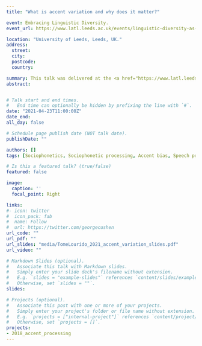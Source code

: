 ```yaml
---
title: "What is accent variation and why does it matter?"

event: Embracing Linguistic Diversity.
event_url: https://www.latl.leeds.ac.uk/events/linguistic-diversity-as-a-source-of-implicit-bias/

location: "University of Leeds, Leeds, UK."
address:
  street: 
  city: 
  postcode:
  country:

summary: This talk was delivered at the <a href="https://www.latl.leeds.ac.uk/events/linguistic-diversity-as-a-source-of-implicit-bias/" target="_blank">Embracing Linguistic Diversity</a> event, hosted by the <a href="https://www.latl.leeds.ac.uk/research-satellites/teaching-languages/" target="_blank">Centre of Excellence in Language Teaching (CELT)</a> and <a href="https://www.latl.leeds.ac.uk/ "target="_blank">Language At Leeds </a>. The event aimed to foster a better understanding of linguistic diversity, raise awareness of implicit biases rooted in linguistic differences, report on students’ experience of linguistic bias, discuss the implications for the language classroom and equality and diversity policy and practice and showcase examples of good practice in integrating linguistic diversity in language teaching. 
abstract:


# Talk start and end times.
#   End time can optionally be hidden by prefixing the line with `#`.
date: "2021-04-23T11:00:00Z"
date_end: 
all_day: false

# Schedule page publish date (NOT talk date).
publishDate: ""

authors: []
tags: [Sociophonetics, Sociophonetic processing, Accent bias, Speech processing, Accent variation]

# Is this a featured talk? (true/false)
featured: false

image:
  caption: ''
  focal_point: Right

links:
#- icon: twitter
#  icon_pack: fab
#  name: Follow
#  url: https://twitter.com/georgecushen
url_code: ""
url_pdf: ""
url_slides: "media/TomeLourido_2021_accent_variation_slides.pdf"
url_video: ""

# Markdown Slides (optional).
#   Associate this talk with Markdown slides.
#   Simply enter your slide deck's filename without extension.
#   E.g. `slides = "example-slides"` references `content/slides/example-slides.md`.
#   Otherwise, set `slides = ""`.
slides:

# Projects (optional).
#   Associate this post with one or more of your projects.
#   Simply enter your project's folder or file name without extension.
#   E.g. `projects = ["internal-project"]` references `content/project/deep-learning/index.md`.
#   Otherwise, set `projects = []`.
projects:
- 2018_accent_processing
---
```

